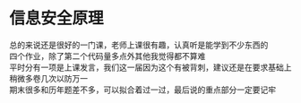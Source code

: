 # 信息安全原理
总的来说还是很好的一门课，老师上课很有趣，认真听是能学到不少东西的   
四个作业，除了第二个代码量多点外其他我觉得都不算难  
平时分有一项是上课发言，我们这一届因为这个有被背刺，建议还是在要求基础上稍微多卷几次以防万一  
期末很多和历年题差不多，可以拟合着过一过，最后说的重点部分一定要记牢
